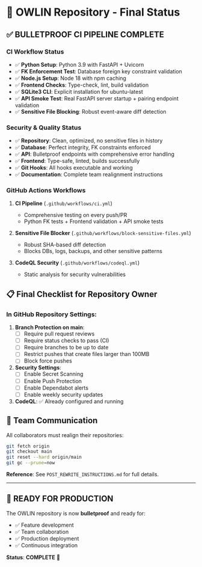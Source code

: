 # 🎯 OWLIN Repository - Final Status

## ✅ **BULLETPROOF CI PIPELINE COMPLETE**

### CI Workflow Status
- ✅ **Python Setup**: Python 3.9 with FastAPI + Uvicorn
- ✅ **FK Enforcement Test**: Database foreign key constraint validation
- ✅ **Node.js Setup**: Node 18 with npm caching
- ✅ **Frontend Checks**: Type-check, lint, build validation
- ✅ **SQLite3 CLI**: Explicit installation for ubuntu-latest
- ✅ **API Smoke Test**: Real FastAPI server startup + pairing endpoint validation
- ✅ **Sensitive File Blocking**: Robust event-aware diff detection

### Security & Quality Status
- ✅ **Repository**: Clean, optimized, no sensitive files in history
- ✅ **Database**: Perfect integrity, FK constraints enforced
- ✅ **API**: Bulletproof endpoints with comprehensive error handling
- ✅ **Frontend**: Type-safe, linted, builds successfully
- ✅ **Git Hooks**: All hooks executable and working
- ✅ **Documentation**: Complete team realignment instructions

### GitHub Actions Workflows
1. **CI Pipeline** (`.github/workflows/ci.yml`)
   - Comprehensive testing on every push/PR
   - Python FK tests + Frontend validation + API smoke tests
   
2. **Sensitive File Blocker** (`.github/workflows/block-sensitive-files.yml`)
   - Robust SHA-based diff detection
   - Blocks DBs, logs, backups, and other sensitive patterns

3. **CodeQL Security** (`.github/workflows/codeql.yml`)
   - Static analysis for security vulnerabilities

## 📋 **Final Checklist for Repository Owner**

### In GitHub Repository Settings:

1. **Branch Protection on main**:
   - [ ] Require pull request reviews
   - [ ] Require status checks to pass (CI)
   - [ ] Require branches to be up to date
   - [ ] Restrict pushes that create files larger than 100MB
   - [ ] Block force pushes

2. **Security Settings**:
   - [ ] Enable Secret Scanning
   - [ ] Enable Push Protection
   - [ ] Enable Dependabot alerts
   - [ ] Enable weekly security updates

3. **CodeQL**: ✅ Already configured and running

## 📣 **Team Communication**

All collaborators must realign their repositories:

```bash
git fetch origin
git checkout main
git reset --hard origin/main
git gc --prune=now
```

**Reference**: See `POST_REWRITE_INSTRUCTIONS.md` for full details.

---

## 🚀 **READY FOR PRODUCTION**

The OWLIN repository is now **bulletproof** and ready for:
- ✅ Feature development
- ✅ Team collaboration
- ✅ Production deployment
- ✅ Continuous integration

**Status**: **COMPLETE** 🎯
